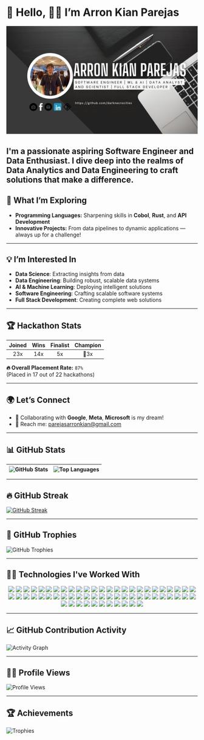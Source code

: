 # 👋 Hello, 🧑‍💻 I’m Arron Kian Parejas



![GitHub Banner](https://github.com/darknecrocities/darknecrocities/blob/main/githubBanner.png)

I'm a passionate aspiring **Software Engineer** and **Data Enthusiast**. I dive deep into the realms of **Data Analytics** and **Data Engineering** to craft solutions that make a difference.
---

## 🔭 What I’m Exploring
- **Programming Languages:** Sharpening skills in **Cobol**, **Rust**, and **API Development**
- **Innovative Projects:** From data pipelines to dynamic applications — always up for a challenge!


---

## 💡 I’m Interested In
- **Data Science**: Extracting insights from data
- **Data Engineering**: Building robust, scalable data systems
- **AI & Machine Learning**: Deploying intelligent solutions
- **Software Engineering**: Crafting scalable software systems
- **Full Stack Development**: Creating complete web solutions

---

## 🏆 Hackathon Stats
| Joined | Wins | Finalist | Champion |
|:------:|:----:|:--------:|:--------:|
|  23x   | 14x  |   5x     |    🥇3x   |

**🔥 Overall Placement Rate:** `87%`  
(Placed in 17 out of 22 hackathons)

---

## 🌍 Let’s Connect
- 💬 Collaborating with **Google**, **Meta**, **Microsoft** is my dream!
- 📧 Reach me: [parejasarronkian@gmail.com](mailto:parejasarronkian@gmail.com)

---

## 📊 GitHub Stats

| ![GitHub Stats](https://github-readme-stats.vercel.app/api?username=darknecrocities&show_icons=true&theme=radical) | ![Top Languages](https://github-readme-stats.vercel.app/api/top-langs/?username=darknecrocities&layout=donut&theme=radical) |
|:-----------------------------------------------------------------------------------------------------------------:|:----------------------------------------------------------------------------------------------------------------------:|

---

## 🔥 GitHub Streak

[![GitHub Streak](https://streak-stats.demolab.com/?user=darknecrocities&theme=radical)](https://git.io/streak-stats)

---

## 🏅 GitHub Trophies

![GitHub Trophies](https://github-profile-trophy.vercel.app/?username=darknecrocities&theme=onedark&margin-w=10&no-bg=true)

---

## 👨‍💻 Technologies I've Worked With

<p align="center">
  <!-- Core Languages -->
  <img src="https://img.shields.io/badge/Python-306998?style=for-the-badge&logo=python&logoColor=white" />
  <img src="https://img.shields.io/badge/Java-007396?style=for-the-badge&logo=java&logoColor=white" />
  <img src="https://img.shields.io/badge/C++-00599C?style=for-the-badge&logo=cplusplus&logoColor=white" />
  <img src="https://img.shields.io/badge/Assembly-6F4F37?style=for-the-badge&logo=c&logoColor=white" />
  <img src="https://img.shields.io/badge/Rust-000000?style=for-the-badge&logo=rust&logoColor=white" />
  <img src="https://img.shields.io/badge/Swift-FA7343?style=for-the-badge&logo=swift&logoColor=white" />
  <img src="https://img.shields.io/badge/C%23-239120?style=for-the-badge&logo=csharp&logoColor=white" />
  <img src="https://img.shields.io/badge/SQL-F29111?style=for-the-badge&logo=mysql&logoColor=white" />
  <img src="https://img.shields.io/badge/PHP-777BB4?style=for-the-badge&logo=php&logoColor=white" />
  <img src="https://img.shields.io/badge/Ruby-701516?style=for-the-badge&logo=ruby&logoColor=white" />
  <img src="https://img.shields.io/badge/Haskell-5e5086?style=for-the-badge&logo=haskell&logoColor=white" />
  <img src="https://img.shields.io/badge/Scala-DC322F?style=for-the-badge&logo=scala&logoColor=white" />

  <!-- Web Development -->
  <img src="https://img.shields.io/badge/HTML5-E34F26?style=for-the-badge&logo=html5&logoColor=white" />
  <img src="https://img.shields.io/badge/CSS3-1572B6?style=for-the-badge&logo=css3&logoColor=white" />
  <img src="https://img.shields.io/badge/JavaScript-F7DF1E?style=for-the-badge&logo=javascript&logoColor=black" />
  <img src="https://img.shields.io/badge/React-61DAFB?style=for-the-badge&logo=react&logoColor=black" />
  <img src="https://img.shields.io/badge/Next.js-000000?style=for-the-badge&logo=nextdotjs&logoColor=white" />
  <img src="https://img.shields.io/badge/Angular-DD0031?style=for-the-badge&logo=angular&logoColor=white" />
  <img src="https://img.shields.io/badge/Vue.js-4FC08D?style=for-the-badge&logo=vuedotjs&logoColor=white" />
  <img src="https://img.shields.io/badge/Svelte-FF3E00?style=for-the-badge&logo=svelte&logoColor=white" />
  <img src="https://img.shields.io/badge/Bootstrap-7952B3?style=for-the-badge&logo=bootstrap&logoColor=white" />
  <img src="https://img.shields.io/badge/TailwindCSS-38B2AC?style=for-the-badge&logo=tailwindcss&logoColor=white" />

  <!-- Backend / Frameworks -->
  <img src="https://img.shields.io/badge/Node.js-339933?style=for-the-badge&logo=nodedotjs&logoColor=white" />
  <img src="https://img.shields.io/badge/Express.js-000000?style=for-the-badge&logo=express&logoColor=white" />
  <img src="https://img.shields.io/badge/Django-092E20?style=for-the-badge&logo=django&logoColor=white" />
  <img src="https://img.shields.io/badge/Flask-000000?style=for-the-badge&logo=flask&logoColor=white" />
  <img src="https://img.shields.io/badge/Laravel-FF2D20?style=for-the-badge&logo=laravel&logoColor=white" />
  <img src="https://img.shields.io/badge/Prisma-2D3748?style=for-the-badge&logo=prisma&logoColor=white" />
  <img src="https://img.shields.io/badge/GraphQL-E10098?style=for-the-badge&logo=graphql&logoColor=white" />

  <!-- Databases -->
  <img src="https://img.shields.io/badge/MongoDB-47A248?style=for-the-badge&logo=mongodb&logoColor=white" />
  <img src="https://img.shields.io/badge/PostgreSQL-336791?style=for-the-badge&logo=postgresql&logoColor=white" />
  <img src="https://img.shields.io/badge/Redis-DC382D?style=for-the-badge&logo=redis&logoColor=white" />
  <img src="https://img.shields.io/badge/Firebase-FFCA28?style=for-the-badge&logo=firebase&logoColor=black" />
  <img src="https://img.shields.io/badge/Supabase-3ECF8E?style=for-the-badge&logo=supabase&logoColor=white" />

  <!-- Cloud / DevOps -->
  <img src="https://img.shields.io/badge/AWS-FF9900?style=for-the-badge&logo=amazonaws&logoColor=white" />
  <img src="https://img.shields.io/badge/Google%20Cloud-4285F4?style=for-the-badge&logo=googlecloud&logoColor=white" />
  <img src="https://img.shields.io/badge/Vercel-000000?style=for-the-badge&logo=vercel&logoColor=white" />
  <img src="https://img.shields.io/badge/Docker-2496ED?style=for-the-badge&logo=docker&logoColor=white" />
  <img src="https://img.shields.io/badge/Kubernetes-326CE5?style=for-the-badge&logo=kubernetes&logoColor=white" />
  <img src="https://img.shields.io/badge/Nginx-009639?style=for-the-badge&logo=nginx&logoColor=white" />
  <img src="https://img.shields.io/badge/Jenkins-D24939?style=for-the-badge&logo=jenkins&logoColor=white" />
  <img src="https://img.shields.io/badge/Ansible-EE0000?style=for-the-badge&logo=ansible&logoColor=white" />

  <!-- OS / Tools -->
  <img src="https://img.shields.io/badge/Kali%20Linux-557C94?style=for-the-badge&logo=kalilinux&logoColor=white" />
  <img src="https://img.shields.io/badge/Linux-FCC624?style=for-the-badge&logo=linux&logoColor=black" />
  <img src="https://img.shields.io/badge/Ubuntu-E95420?style=for-the-badge&logo=ubuntu&logoColor=white" />
  <img src="https://img.shields.io/badge/Windows-0078D6?style=for-the-badge&logo=windows&logoColor=white" />
  <img src="https://img.shields.io/badge/Git-F05032?style=for-the-badge&logo=git&logoColor=white" />
  <img src="https://img.shields.io/badge/GitHub-181717?style=for-the-badge&logo=github&logoColor=white" />
  <img src="https://img.shields.io/badge/Postman-FF6C37?style=for-the-badge&logo=postman&logoColor=white" />
  <img src="https://img.shields.io/badge/VSCode-007ACC?style=for-the-badge&logo=visualstudiocode&logoColor=white" />
  <img src="https://img.shields.io/badge/Figma-F24E1E?style=for-the-badge&logo=figma&logoColor=white" />
  <img src="https://img.shields.io/badge/Notion-000000?style=for-the-badge&logo=notion&logoColor=white" />
  <img src="https://img.shields.io/badge/Unity-000000?style=for-the-badge&logo=unity&logoColor=white" />

  <!-- AI / Data Science -->
  <img src="https://img.shields.io/badge/OpenAI_API-000000?style=for-the-badge&logo=openai&logoColor=white" />
  <img src="https://img.shields.io/badge/Gemini_API-0E3A8C?style=for-the-badge&logo=google&logoColor=white" />
  <img src="https://img.shields.io/badge/Cohere_API-5334C9?style=for-the-badge&logo=cohere&logoColor=white" />
  <img src="https://img.shields.io/badge/TensorFlow-FF6F00?style=for-the-badge&logo=tensorflow&logoColor=white" />
  <img src="https://img.shields.io/badge/OpenCV-5C3EE8?style=for-the-badge&logo=opencv&logoColor=white" />
  <img src="https://img.shields.io/badge/Pandas-150458?style=for-the-badge&logo=pandas&logoColor=white" />
  <img src="https://img.shields.io/badge/Jupyter-F37626?style=for-the-badge&logo=jupyter&logoColor=white" />
  <img src="https://img.shields.io/badge/CapCut-000000?style=for-the-badge&logo=capcut&logoColor=white" />
</p>



---

## 📈 GitHub Contribution Activity

![Activity Graph](https://github-readme-activity-graph.vercel.app/graph?username=darknecrocities&theme=react-dark&hide_border=true)

---

## 🙋‍♂️ Profile Views

![Profile Views](https://komarev.com/ghpvc/?username=darknecrocities&color=brightgreen)

---

## 🏆 Achievements

![Trophies](https://img.shields.io/badge/Trophies%20Earned-10-green)
